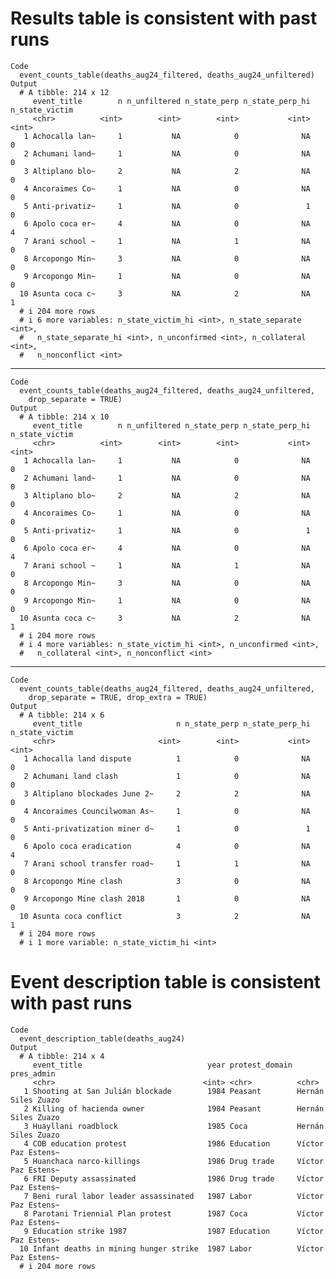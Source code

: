 # Results table is consistent with past runs

    Code
      event_counts_table(deaths_aug24_filtered, deaths_aug24_unfiltered)
    Output
      # A tibble: 214 x 12
         event_title        n n_unfiltered n_state_perp n_state_perp_hi n_state_victim
         <chr>          <int>        <int>        <int>           <int>          <int>
       1 Achocalla lan~     1           NA            0              NA              0
       2 Achumani land~     1           NA            0              NA              0
       3 Altiplano blo~     2           NA            2              NA              0
       4 Ancoraimes Co~     1           NA            0              NA              0
       5 Anti-privatiz~     1           NA            0               1              0
       6 Apolo coca er~     4           NA            0              NA              4
       7 Arani school ~     1           NA            1              NA              0
       8 Arcopongo Min~     3           NA            0              NA              0
       9 Arcopongo Min~     1           NA            0              NA              0
      10 Asunta coca c~     3           NA            2              NA              1
      # i 204 more rows
      # i 6 more variables: n_state_victim_hi <int>, n_state_separate <int>,
      #   n_state_separate_hi <int>, n_unconfirmed <int>, n_collateral <int>,
      #   n_nonconflict <int>

---

    Code
      event_counts_table(deaths_aug24_filtered, deaths_aug24_unfiltered,
        drop_separate = TRUE)
    Output
      # A tibble: 214 x 10
         event_title        n n_unfiltered n_state_perp n_state_perp_hi n_state_victim
         <chr>          <int>        <int>        <int>           <int>          <int>
       1 Achocalla lan~     1           NA            0              NA              0
       2 Achumani land~     1           NA            0              NA              0
       3 Altiplano blo~     2           NA            2              NA              0
       4 Ancoraimes Co~     1           NA            0              NA              0
       5 Anti-privatiz~     1           NA            0               1              0
       6 Apolo coca er~     4           NA            0              NA              4
       7 Arani school ~     1           NA            1              NA              0
       8 Arcopongo Min~     3           NA            0              NA              0
       9 Arcopongo Min~     1           NA            0              NA              0
      10 Asunta coca c~     3           NA            2              NA              1
      # i 204 more rows
      # i 4 more variables: n_state_victim_hi <int>, n_unconfirmed <int>,
      #   n_collateral <int>, n_nonconflict <int>

---

    Code
      event_counts_table(deaths_aug24_filtered, deaths_aug24_unfiltered,
        drop_separate = TRUE, drop_extra = TRUE)
    Output
      # A tibble: 214 x 6
         event_title                     n n_state_perp n_state_perp_hi n_state_victim
         <chr>                       <int>        <int>           <int>          <int>
       1 Achocalla land dispute          1            0              NA              0
       2 Achumani land clash             1            0              NA              0
       3 Altiplano blockades June 2~     2            2              NA              0
       4 Ancoraimes Councilwoman As~     1            0              NA              0
       5 Anti-privatization miner d~     1            0               1              0
       6 Apolo coca eradication          4            0              NA              4
       7 Arani school transfer road~     1            1              NA              0
       8 Arcopongo Mine clash            3            0              NA              0
       9 Arcopongo Mine clash 2018       1            0              NA              0
      10 Asunta coca conflict            3            2              NA              1
      # i 204 more rows
      # i 1 more variable: n_state_victim_hi <int>

# Event description table is consistent with past runs

    Code
      event_description_table(deaths_aug24)
    Output
      # A tibble: 214 x 4
         event_title                            year protest_domain pres_admin        
         <chr>                                 <int> <chr>          <chr>             
       1 Shooting at San Julián blockade        1984 Peasant        Hernán Siles Zuazo
       2 Killing of hacienda owner              1984 Peasant        Hernán Siles Zuazo
       3 Huayllani roadblock                    1985 Coca           Hernán Siles Zuazo
       4 COB education protest                  1986 Education      Víctor Paz Estens~
       5 Huanchaca narco-killings               1986 Drug trade     Víctor Paz Estens~
       6 FRI Deputy assassinated                1986 Drug trade     Víctor Paz Estens~
       7 Beni rural labor leader assassinated   1987 Labor          Víctor Paz Estens~
       8 Parotani Triennial Plan protest        1987 Coca           Víctor Paz Estens~
       9 Education strike 1987                  1987 Education      Víctor Paz Estens~
      10 Infant deaths in mining hunger strike  1987 Labor          Víctor Paz Estens~
      # i 204 more rows

